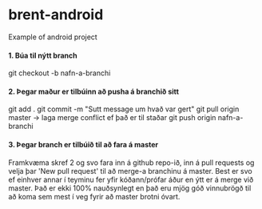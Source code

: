 # brent-android
Example of android project

#### 1. Búa til nýtt branch
git checkout -b nafn-a-branchi

#### 2. Þegar maður er tilbúinn að pusha á branchið sitt
git add .
git commit -m "Sutt message um hvað var gert"
git pull origin master -> laga merge conflict ef það er til staðar
git push origin nafn-a-branchi

#### 3. Þegar branch er tilbúið til að fara á master
Framkvæma skref 2 og svo fara inn á github repo-ið, inn á pull requests og velja þar 'New pull request' til að merge-a branchinu á master.
Best er svo ef einhver annar í teyminu fer yfir kóðann/prófar áður en ýtt er á merge við master. Það er ekki 100% nauðsynlegt en það eru mjög góð vinnubrögð til að koma sem mest í veg fyrir að master brotni óvart.
